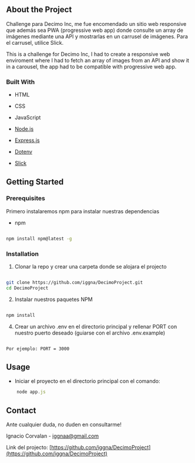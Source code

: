 ## About the Project

Challenge para Decimo Inc, me fue encomendado un sitio web responsive que además sea PWA (progressive web app) donde consulte un array de imágenes mediante una API y mostrarlas en un carrusel de imágenes. Para el carrusel, utilice Slick.

This is a challenge for Decimo Inc, I had to create a responsive web enviroment where I had to fetch an array of images from an API and show it in a carousel, the app had to be compatible with progressive web app.

### Built With

*  HTML

*  CSS

*  JavaScript 

*  [Node.js](https://nodejs.org/es/)

*  [Express.js](https://expressjs.com/es/)

*  [Dotenv](https://www.npmjs.com/package/dotenv)

*  [Slick](https://kenwheeler.github.io/slick/)


## Getting Started

### Prerequisites

Primero instalaremos npm para instalar nuestras dependencias
* npm

```sh

npm install npm@latest -g

```
### Installation

  

1. Clonar la repo y crear una carpeta donde se alojara el projecto

```sh

git clone https://github.com/iggna/DecimoProject.git
cd DecimoProject

```

2. Instalar nuestros paquetes NPM

```sh

npm install

```

4. Crear un archivo .env en el directorio principal y rellenar PORT con nuestro puerto deseado (guiarse con el archivo .env.example)

```sh

Por ejemplo: PORT = 3000

```

<!-- USAGE EXAMPLES -->

## Usage

 * Iniciar el proyecto en el directorio principal con el comando:
```js
	node app.js
```
## Contact

  Ante cualquier duda, no duden en consultarme!

Ignacio Corvalan - iggnaa@gmail.com

Link del projecto: [https://github.com/iggna/DecimoProject](https://github.com/iggna/DecimoProject)
